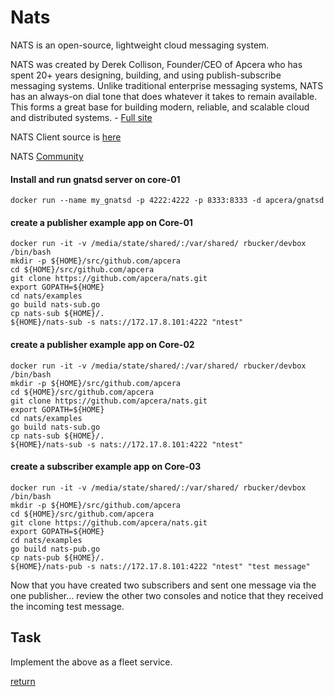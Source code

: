 Nats
====

NATS is an open-source, lightweight cloud messaging system.

NATS was created by Derek Collison, Founder/CEO of Apcera who has spent 20+ years designing, building, and using publish-subscribe messaging systems. Unlike traditional enterprise messaging systems, NATS has an always-on dial tone that does whatever it takes to remain available. This forms a great base for building modern, reliable, and scalable cloud and distributed systems. - [Full site](http://nats.io)

NATS Client source is [here](https://github.com/apcera/nats)

NATS [Community](http://nats.io/community/)

#### Install and run gnatsd server on core-01

```
docker run --name my_gnatsd -p 4222:4222 -p 8333:8333 -d apcera/gnatsd
```

#### create a publisher example app on Core-01


```
docker run -it -v /media/state/shared/:/var/shared/ rbucker/devbox /bin/bash
mkdir -p ${HOME}/src/github.com/apcera
cd ${HOME}/src/github.com/apcera
git clone https://github.com/apcera/nats.git
export GOPATH=${HOME}
cd nats/examples
go build nats-sub.go
cp nats-sub ${HOME}/.
${HOME}/nats-sub -s nats://172.17.8.101:4222 "ntest"
```


#### create a publisher example app on Core-02

```
docker run -it -v /media/state/shared/:/var/shared/ rbucker/devbox /bin/bash
mkdir -p ${HOME}/src/github.com/apcera
cd ${HOME}/src/github.com/apcera
git clone https://github.com/apcera/nats.git
export GOPATH=${HOME}
cd nats/examples
go build nats-sub.go
cp nats-sub ${HOME}/.
${HOME}/nats-sub -s nats://172.17.8.101:4222 "ntest"
```

#### create a subscriber example app on Core-03

```
docker run -it -v /media/state/shared/:/var/shared/ rbucker/devbox /bin/bash
mkdir -p ${HOME}/src/github.com/apcera
cd ${HOME}/src/github.com/apcera
git clone https://github.com/apcera/nats.git
export GOPATH=${HOME}
cd nats/examples
go build nats-pub.go
cp nats-pub ${HOME}/.
${HOME}/nats-pub -s nats://172.17.8.101:4222 "ntest" "test message"
```

Now that you have created two subscribers and sent one message via the one publisher... review the other two consoles and notice that they received the incoming test message.

Task
----

Implement the above as a fleet service.

[return](https://github.com/rbucker/cododemo/blob/master/README.md)

